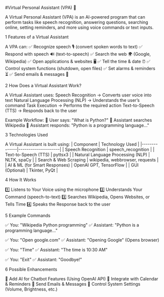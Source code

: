 #Virtual Personal Assistant (VPA) 🚀

A Virtual Personal  Assistant (VPA) is an AI-powered program that can perform tasks like speech recognition, answering questions, searching online, setting reminders, and more using voice commands or text inputs.

1 Features of a Virtual Assistant

A VPA can: ✅ Recognize speech 🎙 (convert spoken words to text)
✅ Respond with speech 🔊 (text-to-speech)
✅ Search the web 🌍 (Google, Wikipedia)
✅ Open applications & websites 🖥
✅ Tell the time & date ⏰
✅ Control system functions (shutdown, open files)
✅ Set alarms & reminders ⏳
✅ Send emails & messages 📧

2 How Does a Virtual Assistant Work?

A Virtual Assistant uses:
Speech Recognition → Converts user voice into text
Natural Language Processing (NLP) → Understands the user’s command
Task Execution → Performs the required action
Text-to-Speech (TTS) → Responds back to the user

Example Workflow:
🎤 User says: "What is Python?"
🔎 Assistant searches Wikipedia
📢 Assistant responds: "Python is a programming language..."

 3 Technologies Used

A Virtual Assistant is built using: | Component | Technology Used | |--------------|---------------------| | Speech Recognition | speech_recognition | | Text-to-Speech (TTS) | pyttsx3 | | Natural Language Processing (NLP) | NLTK, spaCy | | Search & Web Scraping | wikipedia, webbrowser, requests | | AI & ML (for Smart Responses) | OpenAI GPT, TensorFlow | | GUI (Optional) | Tkinter, PyQt |

4 How It Works

1️⃣ Listens to Your Voice using the microphone
2️⃣ Understands Your Command (speech-to-text)
3️⃣ Searches Wikipedia, Opens Websites, or Tells Time
4️⃣ Speaks the Response back to the user

5 Example Commands

✅ You: "Wikipedia Python programming"
✅ Assistant: "Python is a programming language..."

✅ You: "Open google.com"
✅ Assistant: "Opening Google" (Opens browser)

✅ You: "Time"
✅ Assistant: "The time is 10:30 AM"

✅ You: "Exit"
✅ Assistant: "Goodbye!"

6 Possible Enhancements

🔹 Add AI for Chatbot Features (Using OpenAI API)
🔹 Integrate with Calendar & Reminders
🔹 Send Emails & Messages
🔹 Control System Settings (Volume, Brightness, etc.)



